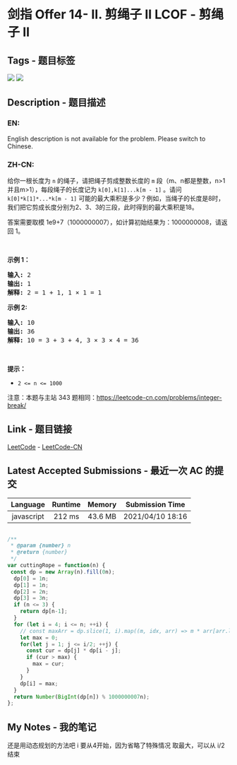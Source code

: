 
# 剑指 Offer 14- II. 剪绳子 II LCOF - 剪绳子 II

## Tags - 题目标签

 <img src="https://img.shields.io/badge/Math-数学-blue.svg">   <img src="https://img.shields.io/badge/Dynamic Programming-动态规划-blue.svg">  


## Description - 题目描述

### EN:
English description is not available for the problem. Please switch to Chinese.

### ZH-CN:
<p>给你一根长度为 <code>n</code> 的绳子，请把绳子剪成整数长度的 <code>m</code>&nbsp;段（m、n都是整数，n&gt;1并且m&gt;1），每段绳子的长度记为 <code>k[0],k[1]...k[m - 1]</code> 。请问 <code>k[0]*k[1]*...*k[m - 1]</code> 可能的最大乘积是多少？例如，当绳子的长度是8时，我们把它剪成长度分别为2、3、3的三段，此时得到的最大乘积是18。</p>

<p>答案需要取模 1e9+7（1000000007），如计算初始结果为：1000000008，请返回 1。</p>

<p>&nbsp;</p>

<p><strong>示例 1：</strong></p>

<pre><strong>输入: </strong>2
<strong>输出: </strong>1
<strong>解释: </strong>2 = 1 + 1, 1 &times; 1 = 1</pre>

<p><strong>示例&nbsp;2:</strong></p>

<pre><strong>输入: </strong>10
<strong>输出: </strong>36
<strong>解释: </strong>10 = 3 + 3 + 4, 3 &times;&nbsp;3 &times;&nbsp;4 = 36</pre>

<p>&nbsp;</p>

<p><strong>提示：</strong></p>

<ul>
	<li><code>2 &lt;= n &lt;= 1000</code></li>
</ul>

<p>注意：本题与主站 343 题相同：<a href="https://leetcode-cn.com/problems/integer-break/">https://leetcode-cn.com/problems/integer-break/</a></p>



## Link - 题目链接

[LeetCode](https://leetcode.com/problems/jian-sheng-zi-ii-lcof/description/)  -  [LeetCode-CN](https://leetcode-cn.com/problems/jian-sheng-zi-ii-lcof/description/)
## Latest Accepted Submissions - 最近一次 AC 的提交


| Language | Runtime | Memory | Submission Time |
|:---:|:---:|:---:|:---:|
| javascript  | 212 ms | 43.6 MB | 2021/04/10 18:16 |

```javascript

/**
 * @param {number} n
 * @return {number}
 */
var cuttingRope = function(n) {
 const dp = new Array(n).fill(0n);
  dp[0] = 1n;
  dp[1] = 1n;
  dp[2] = 2n;
  dp[3] = 3n;
  if (n <= 3) {
    return dp[n-1];
  }
  for (let i = 4; i <= n; ++i) {
    // const maxArr = dp.slice(1, i).map((m, idx, arr) => m * arr[arr.length - 1 - idx]);
    let max = 0;
    for(let j = 1; j <= i/2; ++j) {
      const cur = dp[j] * dp[i - j];
      if (cur > max) {
        max = cur;
      }
    }
    dp[i] = max;
  }
  return Number(BigInt(dp[n]) % 1000000007n);
};

```
## My Notes - 我的笔记


还是用动态规划的方法吧
i 要从4开始，因为省略了特殊情况
取最大，可以从 i/2结束


